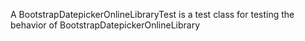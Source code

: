 A BootstrapDatepickerOnlineLibraryTest is a test class for testing the behavior of BootstrapDatepickerOnlineLibrary